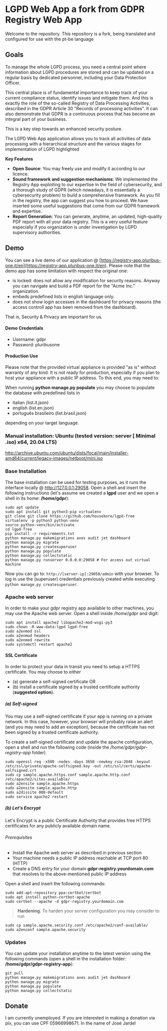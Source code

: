# LGPD Web App a fork from GDPR Registry Web App


Welcome to the repository. This repository is a fork, being translated and configured for use with the pt-be language

## Goals
To manage the whole LGPD process, you need a central point where information about LGPD procedures are stored and can be updated on a regular basis by dedicated personnel, including your Data Protection Officer. 

This central place is of fundamental importance to keep track of your current compliance status, identify issues and mitigate them. And this is exactly the role of the so-called Registry of Data Processing Activities, described in the GDPR Article 30 "Records of processing activities". It can also demonstrate that GDPR is a continuous process that has become an integral part of your business. 

This is a key step towards an enhanced security posture.

The LGPD Web App application allows you to track all activities of data processing with a hierarchical structure and the various stages for implementation of LGPD highlighted 

**Key Features**
* **Open Source**: You may freely use and modify it according to our licence.
* **Sound framework and suggestion mechanisms**: We implemented the Registry App exploiting to our expertise in the field of cybersecurity, and a thorough study of GDPR (which nowadays, it is essentially a cybersecurity problem) to build a comprehensive framework. As you fill in the registry, the app can suggest you how to proceed. We have inserted some useful suggestions that come from our GDPR framework and expertise.
* **Report Generation**: You can generate, anytime, an updated, high-quality PDF report with all your data registry. This is a very useful feature especially if you organization is under investigation by LGPD supervisory authorities.

## Demo
You can see a live demo of our application @ [https://registry-app.pluribus-one.it/en](https://registry-app.pluribus-one.it/en). Please note that the demo app has some limitation with respect the original one:

* is locked: does not allow any modification for security reasons. Anyway you can navigate and build a PDF report for the "Acme Inc." organization.
* embeds predefined lists in english language only.
* does not show login accesses in the dashboard for privacy reasons (the access controll app has been removed from the dashboard).

That is, Security & Privacy are important for us.

#### Demo Credentials
* Username: gdpr
* Password: pluribusone


#### Production Use
Please note that the provided virtual appliance is provided "as is" without warranty of any kind. It is not ready for production, especially if you plan to host your appliance with a public IP address. 
To this end, you may need to:

    
When running **python manage.py populate** you may choose to populate the database with predefined lists in

* italian (list.it.json)
* english (list.en.json)
* português brasileiro (list.brasil.json)

depending on your target language.

### Manual installation: Ubuntu (tested version: server [ Minimal .iso) x64, 20.04 LTS)
http://archive.ubuntu.com/ubuntu/dists/focal/main/installer-amd64/current/legacy-images/netboot/mini.iso

### Base Installation
The base installation can be used for testing purposes, as it runs the interface
locally @ http://127.0.0.1:29058. Open a shell and insert the following instructions (let's assume we created a **lgpd** user and we open a shell in its home: **/home/gdpr**):

    sudo apt update
    sudo apt install git python3-pip virtualenv
    git clone git clone https://github.com/housekore/lgpd-free
    virtualenv -p python3 python-venv
    source python-venv/bin/activate
    cd lgpd-free
    pip install -r requirements.txt
    python manage.py makemigrations axes audit jet dashboard
    python manage.py migrate
    python manage.py createsuperuser
    python manage.py populate
    python manage.py collectstatic
    python manage.py runserver 0.0.0.0:29058 # For access out virtual machine

Now you can go to: `http://[server-ip]:29058/admin` with your browser. To log in use the (superuser) credentials previously created while executing `python manage.py createsuperuser`.

### Apache web server
In order to make your gdpr registry app available to other machines, you may use the Apache web server. Open a shell inside */home/gdpr* and digit:

    sudo apt install apache2 libapache2-mod-wsgi-py3
    sudo chown -R www-data:lgpd lgpd-free
    sudo a2enmod ssl
    sudo a2enmod headers
    sudo a2enmod rewrite
    sudo systemctl restart apache2

#### SSL Certificate
In order to protect your data in transit you need to setup a HTTPS certificate. You may choose to either 
* (a) generate a self-signed certificate OR 
* (b) install a certificate signed by a trusted certificate authority (**suggested option**).

##### (a) Self-signed
You may use a self-signed certificate if your app is running on a private network. In this case, however, your browser will probably raise an alert (and you may need to add an exception), because the certificate has not been signed by a trusted certificate authority. 

To create a self-signed certificate and update the apache configuration, open a shell and run the following code (inside the */home/gdpr/gdpr-registry-app* folder)
    
    sudo openssl req -x509 -nodes -days 3650 -newkey rsa:2048 -keyout /etc/ssl/private/apache-selfsigned.key -out /etc/ssl/certs/apache-selfsigned.crt
    sudo cp sample.apache.https.conf sample.apache.http.conf /etc/apache2/sites-available/
    sudo a2ensite sample.apache.https
    sudo a2ensite sample.apache.http
    sudo a2dissite 000-default
    sudo service apache2 restart

##### (b) Let's Encrypt
Let's Encrypt is a public Certificate Authority that provides free HTTPS certificates for any publicly available domain name.

###### Prerequisites
* Install the Apache web server as described in previous section
* Your machine needs a public IP address reachable at TCP port 80 (HTTP)
* Create a DNS entry for your domain **gdpr-registry.yourdomain.com** that resolves to the above-mentioned public IP address

Open a shell and insert the following commands:

    sudo add-apt-repository ppa:certbot/certbot
    sudo apt install python-certbot-apache
    sudo certbot --apache -d gdpr-registry.yourdomain.com

> **Hardening**. To harden your server configuration you may consider to run

    sudo cp sample.apache.security.conf /etc/apache2/conf-available/
    sudo a2enconf sample.apache.security

### Updates
You can update your installation anytime to the latest version using the following commands (open a shell in the installation folder: **/home/gdpr/gdpr-registry-app**):

    git pull
    python manage.py makemigrations axes audit jet dashboard
    python manage.py migrate
    python manage.py populate
    python manage.py collectstatic

## Donate
I am currently unemployed. If you are interested in making a donation via pix, you can use CPF 05966998671. In the name of José Jardel
